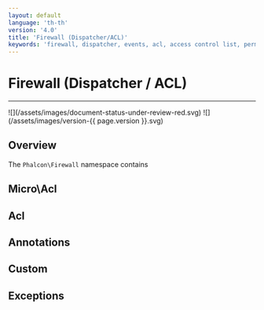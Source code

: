 ```yaml
---
layout: default
language: 'th-th'
version: '4.0'
title: 'Firewall (Dispatcher/ACL)'
keywords: 'firewall, dispatcher, events, acl, access control list, permissions, annotations'
---
```


# Firewall (Dispatcher / ACL)
<hr />
![](/assets/images/document-status-under-review-red.svg) ![](/assets/images/version-{{ page.version }}.svg)

## Overview
The `Phalcon\Firewall` namespace contains

## Micro\Acl

## Acl

## Annotations

## Custom

## Exceptions
        
